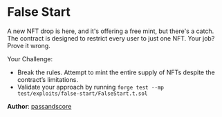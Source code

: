 # False Start

A new NFT drop is here, and it's offering a free mint, but there's a catch. The contract is designed to restrict every user to just one NFT. Your job? Prove it wrong.

Your Challenge:

- Break the rules. Attempt to mint the entire supply of NFTs despite the contract’s limitations.
- Validate your approach by running `forge test --mp test/exploits/false-start/FalseStart.t.sol`

**Author**: [passandscore](https://github.com/passandscore)
